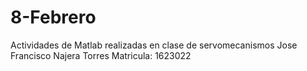 # 8-Febrero
Actividades de Matlab realizadas en clase de servomecanismos
Jose Francisco Najera Torres
Matricula: 1623022
